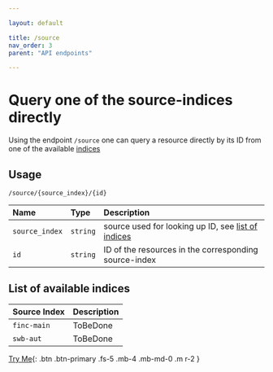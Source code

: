 ```yaml
---

layout: default

title: /source
nav_order: 3
parent: "API endpoints"

---
```


# Query one of the source-indices directly

Using the endpoint `/source` one can query a resource directly by its ID from one of the available [indices](#list-of-available-indices)

## Usage

`/source/{source_index}/{id}`

| Name         | Type     | Description                                                                      |
|:-------------|:---------|:---------------------------------------------------------------------------------|
|`source_index`| `string` | source used for looking up ID, see [list of indices](#list-of-available-indices) |
|`id`          | `string` | ID of the resources in the corresponding source-index                            |

## List of available indices

| Source Index   | Description              |
|:---------------|:-----------------------  |
| `finc-main`    | ToBeDone                 |
| `swb-aut`      | ToBeDone                 |


[Try Me](http://data.slub-dresden.de/api){: .btn .btn-primary .fs-5 .mb-4 .mb-md-0 .m r-2 }
